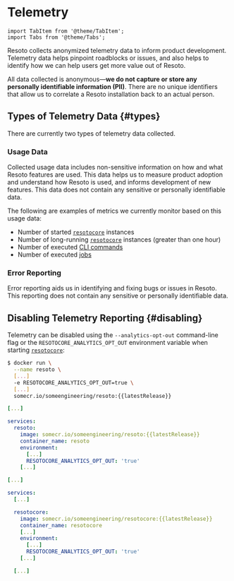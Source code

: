 # Telemetry

```mdx-code-block
import TabItem from '@theme/TabItem';
import Tabs from '@theme/Tabs';
```

Resoto collects anonymized telemetry data to inform product development. Telemetry data helps pinpoint roadblocks or issues, and also helps to identify how we can help users get more value out of Resoto.

All data collected is anonymous—**we do not capture or store any personally identifiable information (PII)**. There are no unique identifiers that allow us to correlate a Resoto installation back to an actual person.

## Types of Telemetry Data {#types}

There are currently two types of telemetry data collected.

### Usage Data

Collected usage data includes non-sensitive information on how and what Resoto features are used. This data helps us to measure product adoption and understand how Resoto is used, and informs development of new features. This data does not contain any sensitive or personally identifiable data.

The following are examples of metrics we currently monitor based on this usage data:

- Number of started [`resotocore`](../concepts/components/core.md) instances
- Number of long-running [`resotocore`](../concepts/components/core.md) instances (greater than one hour)
- Number of executed [CLI commands](./cli/index.md)
- Number of executed [jobs](../concepts/automation/job.md)

### Error Reporting

Error reporting aids us in identifying and fixing bugs or issues in Resoto. This reporting does not contain any sensitive or personally identifiable data.

## Disabling Telemetry Reporting {#disabling}

Telemetry can be disabled using the `--analytics-opt-out` command-line flag or the `RESOTOCORE_ANALYTICS_OPT_OUT` environment variable when starting [`resotocore`](../concepts/components/core.md):

<Tabs>
<TabItem value="docker-run" label="docker run Command">

```bash
$ docker run \
  --name resoto \
  [...]
  -e RESOTOCORE_ANALYTICS_OPT_OUT=true \
  [...]
  somecr.io/someengineering/resoto:{{latestRelease}}
```

</TabItem>
<TabItem value="docker-compose-all-in-one" label="Docker Compose (All-in-One Image)">

```yml title="docker-compose.yml"
[...]

services:
  resoto:
    image: somecr.io/someengineering/resoto:{{latestRelease}}
    container_name: resoto
    environment:
      [...]
      RESOTOCORE_ANALYTICS_OPT_OUT: 'true'
    [...]
```

</TabItem>
<TabItem value="docker-compose-components" label="Docker Compose (Separate Component Images)">

```yml title="docker-compose.yml"
[...]

services:
  [...]

  resotocore:
    image: somecr.io/someengineering/resotocore:{{latestRelease}}
    container_name: resotocore
    [...]
    environment:
      [...]
      RESOTOCORE_ANALYTICS_OPT_OUT: 'true'
    [...]

  [...]
```

</TabItem>
</Tabs>
